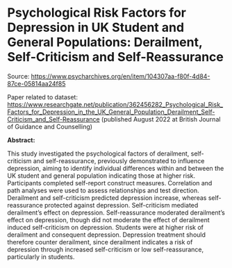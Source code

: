 # Psychological Risk Factors for Depression in UK Student and General Populations: Derailment, Self-Criticism and Self-Reassurance

Source: https://www.psycharchives.org/en/item/104307aa-f80f-4d84-87ce-05814aa24f85

Paper related to dataset: https://www.researchgate.net/publication/362456282_Psychological_Risk_Factors_for_Depression_in_the_UK_General_Population_Derailment_Self-Criticism_and_Self-Reassurance (published August 2022 at British Journal of Guidance and Counselling)

**Abstract:**

This study investigated the psychological factors of derailment, self-criticism and self-reassurance, previously demonstrated to influence depression, aiming to identify individual differences within and between the UK student and general population indicating those at higher risk. Participants completed self-report construct measures. Correlation and path analyses were used to assess relationships and test direction. Derailment and self-criticism predicted depression increase, whereas self-reassurance protected against depression. Self-criticism mediated derailment’s effect on depression. Self-reassurance moderated derailment’s effect on depression, though did not moderate the effect of derailment induced self-criticism on depression. Students were at higher risk of derailment and consequent depression. Depression treatment should therefore counter derailment, since derailment indicates a risk of depression through increased self-criticism or low self-reassurance, particularly in students.
